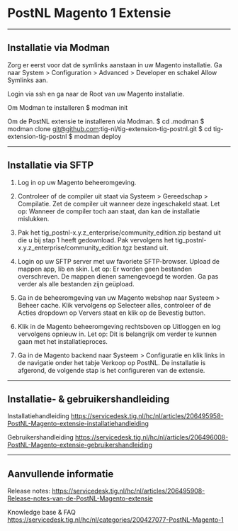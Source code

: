 # PostNL Magento 1 Extensie

---

## Installatie via Modman

Zorg er eerst voor dat de symlinks aanstaan in uw Magento installatie.
Ga naar System > Configuration > Advanced > Developer en schakel Allow Symlinks aan.

Login via ssh en ga naar de Root van uw Magento installatie.

Om Modman te installeren
$ modman init

Om de PostNL extensie te installeren via Modman.
$ cd .modman
$ modman clone git@github.com:tig-nl/tig-extension-tig-postnl.git
$ cd tig-extension-tig-postnl
$ modman deploy

---

## Installatie via SFTP

1. Log in op uw Magento beheeromgeving.

2. Controleer of de compiler uit staat via  Systeem >  Gereedschap >  Compilatie. Zet de compiler uit wanneer deze ingeschakeld staat.
Let op: Wanneer de compiler toch aan staat, dan kan de installatie mislukken.

3. Pak het tig_postnl-x.y.z_enterprise/community_edition.zip bestand uit die u bij stap 1 heeft gedownload. Pak vervolgens het tig_postnl-x.y.z_enterprise/community_edition.tgz bestand uit.

4. Login op uw SFTP server met uw favoriete SFTP-browser. Upload de mappen app, lib en skin.
Let op:  Er worden geen bestanden overschreven. De mappen dienen samengevoegd te worden. Ga pas verder als alle bestanden zijn geüpload.

5. Ga in de beheeromgeving van uw Magento webshop naar  Systeem >  Beheer cache. Klik vervolgens op  Selecteer alles, controleer of de  Acties dropdown op  Ververs staat en klik op de  Bevestig button.

6. Klik in de Magento beheeromgeving rechtsboven op  Uitloggen en log vervolgens opnieuw in.  Let op:  Dit is belangrijk om verder te kunnen gaan met het installatieproces.
 
7. Ga in de Magento backend naar  Systeem >  Configuratie en klik links in de navigatie onder het tabje  Verkoop op  PostNL.
De installatie is afgerond, de volgende stap is het configureren van de extensie.

---

## Installatie- & gebruikershandleiding

Installatiehandleiding
https://servicedesk.tig.nl/hc/nl/articles/206495958-PostNL-Magento-extensie-installatiehandleiding

Gebruikershandleiding
https://servicedesk.tig.nl/hc/nl/articles/206496008-PostNL-Magento-extensie-gebruikershandleiding

---

## Aanvullende informatie

Release notes:
https://servicedesk.tig.nl/hc/nl/articles/206495908-Release-notes-van-de-PostNL-Magento-extensie

Knowledge base & FAQ
https://servicedesk.tig.nl/hc/nl/categories/200427077-PostNL-Magento-1

